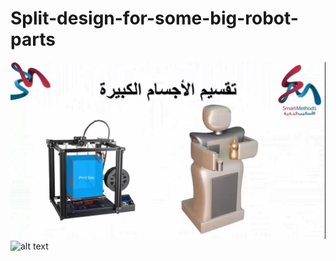 # Split-design-for-some-big-robot-parts

![alt text](https://github.com/Memo5679/Split-design-for-some-big-robot-parts/blob/master/Screenshot.png)
![alt text](https://github.com/Memo5679/Split-design-for-some-big-robot-parts/blob/master/Screenshot(1).png)
